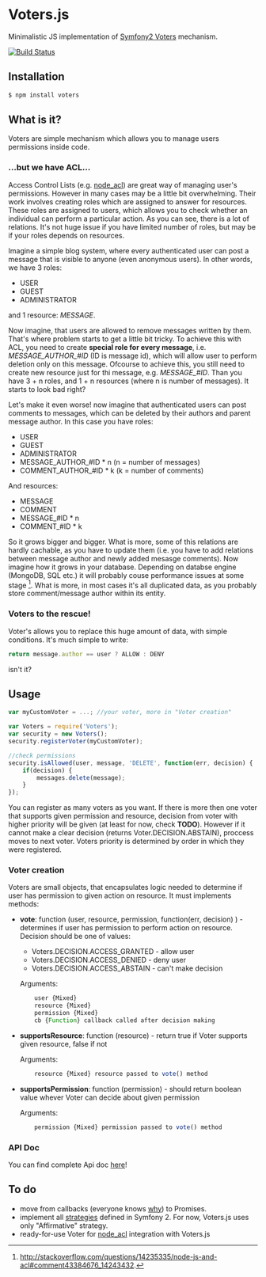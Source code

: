 # Voters.js

Minimalistic JS implementation of [Symfony2 Voters](http://symfony.com/doc/current/cookbook/security/voters.html) mechanism.

[![Build Status](https://travis-ci.org/slawus/Voters.js.svg?branch=master)](https://travis-ci.org/slawus/Voters.js)

## Installation

```bash
$ npm install voters
```

## What is it?
Voters are simple mechanism which allows you to manage users permissions inside code.

### ...but we have ACL...

Access Control Lists (e.g. [node_acl](https://github.com/OptimalBits/node_acl)) are great way of managing user's permissions. However in many cases may be a little bit overwhelming. Their work involves creating roles which are assigned to answer for resources. These roles are assigned to users, which allows you to check whether an individual can perform a particular action. As you can see, there is a lot of relations. It's not huge issue if you have limited number of roles, but may be if your roles depends on resources.

Imagine a simple blog system, where every authenticated user can post a message that is visible to anyone (even anonymous users). In other words, we have 3 roles:
- USER
- GUEST
- ADMINISTRATOR

and 1 resource: *MESSAGE*.

Now imagine, that users are allowed to remove messages written by them. That's where problem starts to get a little bit tricky. To achieve this with ACL, you need to create **special role for every message**, i.e. *MESSAGE_AUTHOR_#ID* (ID is message id), which will allow user to perform deletion only on this message. Ofcourse to achieve this, you still need to create new resource just for thi message, e.g. *MESSAGE_#ID*. Than you have 3 + n roles, and 1 + n resources (where n is number of messages). It starts to look bad right?

Let's make it even worse! now imagine that authenticated users can post comments to messages, which can be deleted by their authors and parent message author. In this case you have roles:
- USER
- GUEST
- ADMINISTRATOR
- MESSAGE_AUTHOR_#ID * n (n = number of messages)
- COMMENT_AUTHOR_#ID * k (k = number of comments)

And resources:
- MESSAGE
- COMMENT
- MESSAGE_#ID * n
- COMMENT_#ID * k

So it grows bigger and bigger. What is more, some of this relations are hardly cachable, as you have to update them (i.e. you have to add relations between message author and newly added mesasge comments). Now imagine how it grows in your database. Depending on databse engine (MongoDB, SQL etc.) it will probably couse performance issues at some stage [^1]. What is more, in most cases it's all duplicated data, as you probably store comment/message author within its entity.

### Voters to the rescue!

Voter's allows you to replace this huge amount of data, with simple conditions. It's much simple to write: 

```javascript 
return message.author == user ? ALLOW : DENY
```

isn't it?

## Usage

```javascript 
var myCustomVoter = ...; //your voter, more in "Voter creation"

var Voters = require('Voters');
var security = new Voters();
security.registerVoter(myCustomVoter);

//check permissions
security.isAllowed(user, message, 'DELETE', function(err, decision) {
	if(decision) {
    	messages.delete(message);
    }
});
```

You can register as many voters as you want. If there is more then one voter that supports given permission and resource, decision from voter with higher priority will be given (at least for now, check **TODO**). However if it cannot make a clear decision (returns Voter.DECISION.ABSTAIN), proccess moves to next voter. Voters priority is determined by order in which they were registered.


### Voter creation

Voters are small objects, that encapsulates logic needed to determine if user has permission to given action on resource. It must implements methods:

- **vote**: function (user, resource, permission, function(err, decision) ) - determines if user has permission to perform action on resource. Decision should be one of values:
	* Voters.DECISION.ACCESS_GRANTED - allow user
	* Voters.DECISION.ACCESS_DENIED - deny user
	* Voters.DECISION.ACCESS_ABSTAIN - can't make decision

	Arguments:
    
    ```javascript 
    	user {Mixed} 
		resource {Mixed} 
    	permission {Mixed} 
	    cb {Function} callback called after decision making
	```

- **supportsResource**: function (resource) - return true if Voter supports given resource, false if not

	Arguments:
    
	```javascript 
		resource {Mixed} resource passed to vote() method
	```
- **supportsPermission**: function (permission) - should return boolean value whever Voter can decide about given permission

	Arguments:
    
    ```javascript 
	    permission {Mixed} permission passed to vote() method
    ```
    
### API Doc

You can find complete Api doc [here](docs/api.md)!


## To do

- move from callbacks (everyone knows [why](http://callbackhell.com/)) to Promises.
- implement all [strategies](http://symfony.com/doc/current/cookbook/security/voters.html#changing-the-access-decision-strategy) defined in Symfony 2. For now, Voters.js uses only "Affirmative" strategy.
- ready-for-use Voter for [node_acl](https://github.com/OptimalBits/node_acl) integration with Voters.js

[^1]: http://stackoverflow.com/questions/14235335/node-js-and-acl#comment43384676_14243432.